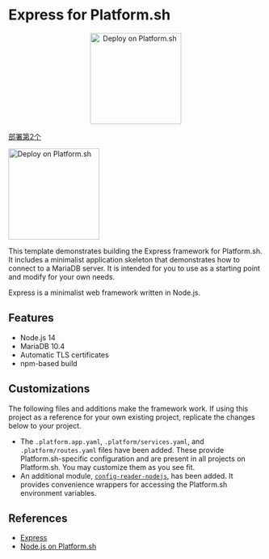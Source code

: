 # Express for Platform.sh

<p align="center">
<a href="https://console.platform.sh/projects/create-project?template=https://raw.githubusercontent.com/platformsh/template-builder/master/templates/express/.platform.template.yaml&utm_content=express&utm_source=github&utm_medium=button&utm_campaign=deploy_on_platform">
    <img src="https://platform.sh/images/deploy/lg-blue.svg" alt="Deploy on Platform.sh" width="180px" />

部署第2个

<a href="https://console.platform.sh/projects/create-project?template=https://raw.githubusercontent.com/yeyuchen198/express-Platform/master/.platform.template.yaml&utm_content=express&utm_source=github&utm_medium=button&utm_campaign=deploy_on_platform">
    <img src="https://platform.sh/images/deploy/lg-blue.svg" alt="Deploy on Platform.sh" width="180px" />
</a>
</p>

This template demonstrates building the Express framework for Platform.sh.  It includes a minimalist application skeleton that demonstrates how to connect to a MariaDB server.  It is intended for you to use as a starting point and modify for your own needs.

Express is a minimalist web framework written in Node.js.

## Features

* Node.js 14
* MariaDB 10.4
* Automatic TLS certificates
* npm-based build

## Customizations

The following files and additions make the framework work.  If using this project as a reference for your own existing project, replicate the changes below to your project.

* The `.platform.app.yaml`, `.platform/services.yaml`, and `.platform/routes.yaml` files have been added.  These provide Platform.sh-specific configuration and are present in all projects on Platform.sh.  You may customize them as you see fit.
* An additional module, [`config-reader-nodejs`](https://github.com/platformsh/config-reader-nodejs), has been added.  It provides convenience wrappers for accessing the Platform.sh environment variables.

## References

* [Express](https://expressjs.com/)
* [Node.js on Platform.sh](https://docs.platform.sh/languages/nodejs.html)
